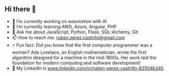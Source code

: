 ## Hi there 👋

- 🔭 I’m currently working on automation with AI
- 🌱 I’m currently learning AWS, Azure, Angular, PHP
- 💬 Ask me about JavaScript, Python, Flask, SQL-Alchemy, Git
- 📫 How to reach me: ruben.perez.castrillo@gmail.com
- ⚡ Fun fact: Did you know that the first computer programmer was a woman? Ada Lovelace, an English mathematician, wrote the first algorithm designed for a machine in the mid-1800s. Her work laid the foundation for modern computing and software development!
- 💼 My LinkedIn is www.linkedin.com/in/ruben-perez-castrillo-62504b245

